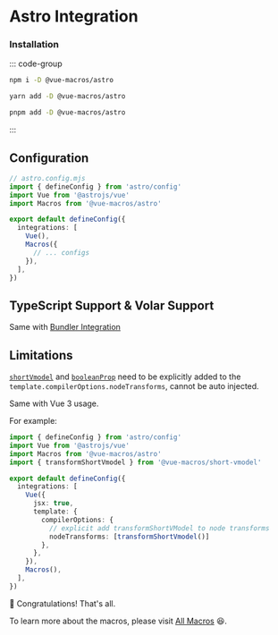 # Astro Integration

### Installation

::: code-group

```bash [npm]
npm i -D @vue-macros/astro
```

```bash [yarn]
yarn add -D @vue-macros/astro
```

```bash [pnpm]
pnpm add -D @vue-macros/astro
```

:::

## Configuration

```ts
// astro.config.mjs
import { defineConfig } from 'astro/config'
import Vue from '@astrojs/vue'
import Macros from '@vue-macros/astro'

export default defineConfig({
  integrations: [
    Vue(),
    Macros({
      // ... configs
    }),
  ],
})
```

## TypeScript Support & Volar Support

Same with [Bundler Integration](./bundler-integration.md#typescript-support)

## Limitations

[`shortVmodel`](../macros/short-vmodel.md) and [`booleanProp`](../features/boolean-prop.md) need to be explicitly added to the `template.compilerOptions.nodeTransforms`, cannot be auto injected.


Same with Vue 3 usage.

For example:

```ts
import { defineConfig } from 'astro/config'
import Vue from '@astrojs/vue'
import Macros from '@vue-macros/astro'
import { transformShortVmodel } from '@vue-macros/short-vmodel'

export default defineConfig({
  integrations: [
    Vue({
      jsx: true,
      template: {
        compilerOptions: {
          // explicit add transformShortVModel to node transforms 
          nodeTransforms: [transformShortVmodel()]
        },
      },
    }),
    Macros(),
  ],
})
```

:tada: Congratulations! That's all.

To learn more about the macros, please visit [All Macros](/macros/) :laughing:.
